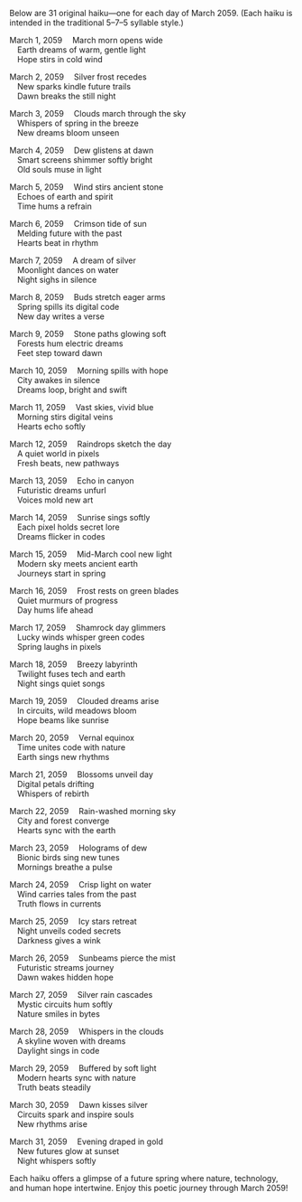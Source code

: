Below are 31 original haiku—one for each day of March 2059. (Each haiku is intended in the traditional 5–7–5 syllable style.)

March 1, 2059
 March morn opens wide  
 Earth dreams of warm, gentle light  
 Hope stirs in cold wind  

March 2, 2059
 Silver frost recedes  
 New sparks kindle future trails  
 Dawn breaks the still night  

March 3, 2059
 Clouds march through the sky  
 Whispers of spring in the breeze  
 New dreams bloom unseen  

March 4, 2059
 Dew glistens at dawn  
 Smart screens shimmer softly bright  
 Old souls muse in light  

March 5, 2059
 Wind stirs ancient stone  
 Echoes of earth and spirit  
 Time hums a refrain  

March 6, 2059
 Crimson tide of sun  
 Melding future with the past  
 Hearts beat in rhythm  

March 7, 2059
 A dream of silver  
 Moonlight dances on water  
 Night sighs in silence  

March 8, 2059
 Buds stretch eager arms  
 Spring spills its digital code  
 New day writes a verse  

March 9, 2059
 Stone paths glowing soft  
 Forests hum electric dreams  
 Feet step toward dawn  

March 10, 2059
 Morning spills with hope  
 City awakes in silence  
 Dreams loop, bright and swift  

March 11, 2059
 Vast skies, vivid blue  
 Morning stirs digital veins  
 Hearts echo softly  

March 12, 2059
 Raindrops sketch the day  
 A quiet world in pixels  
 Fresh beats, new pathways  

March 13, 2059
 Echo in canyon  
 Futuristic dreams unfurl  
 Voices mold new art  

March 14, 2059
 Sunrise sings softly  
 Each pixel holds secret lore  
 Dreams flicker in codes  

March 15, 2059
 Mid-March cool new light  
 Modern sky meets ancient earth  
 Journeys start in spring  

March 16, 2059
 Frost rests on green blades  
 Quiet murmurs of progress  
 Day hums life ahead  

March 17, 2059
 Shamrock day glimmers  
 Lucky winds whisper green codes  
 Spring laughs in pixels  

March 18, 2059
 Breezy labyrinth  
 Twilight fuses tech and earth  
 Night sings quiet songs  

March 19, 2059
 Clouded dreams arise  
 In circuits, wild meadows bloom  
 Hope beams like sunrise  

March 20, 2059
 Vernal equinox  
 Time unites code with nature  
 Earth sings new rhythms  

March 21, 2059
 Blossoms unveil day  
 Digital petals drifting  
 Whispers of rebirth  

March 22, 2059
 Rain-washed morning sky  
 City and forest converge  
 Hearts sync with the earth  

March 23, 2059
 Holograms of dew  
 Bionic birds sing new tunes  
 Mornings breathe a pulse  

March 24, 2059
 Crisp light on water  
 Wind carries tales from the past  
 Truth flows in currents  

March 25, 2059
 Icy stars retreat  
 Night unveils coded secrets  
 Darkness gives a wink  

March 26, 2059
 Sunbeams pierce the mist  
 Futuristic streams journey  
 Dawn wakes hidden hope  

March 27, 2059
 Silver rain cascades  
 Mystic circuits hum softly  
 Nature smiles in bytes  

March 28, 2059
 Whispers in the clouds  
 A skyline woven with dreams  
 Daylight sings in code  

March 29, 2059
 Buffered by soft light  
 Modern hearts sync with nature  
 Truth beats steadily  

March 30, 2059
 Dawn kisses silver  
 Circuits spark and inspire souls  
 New rhythms arise  

March 31, 2059
 Evening draped in gold  
 New futures glow at sunset  
 Night whispers softly  

Each haiku offers a glimpse of a future spring where nature, technology, and human hope intertwine. Enjoy this poetic journey through March 2059!
